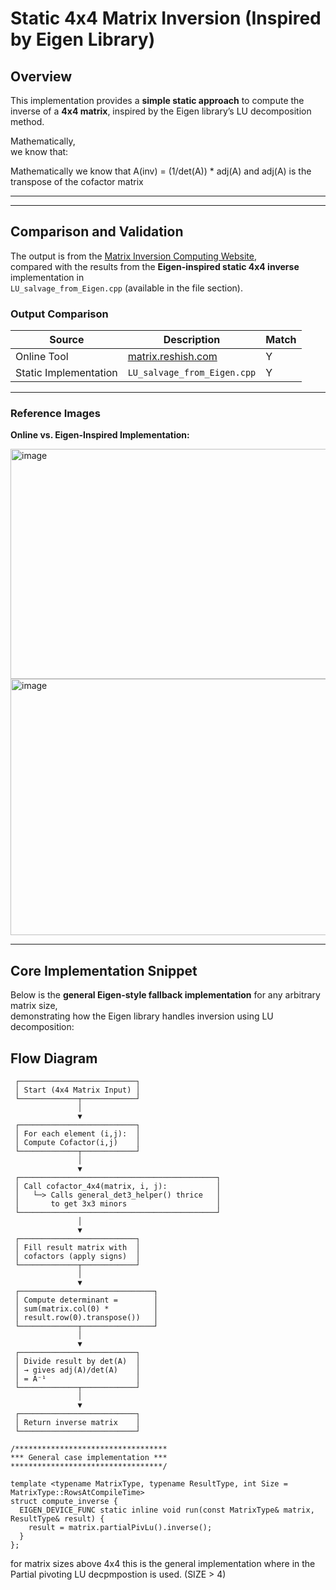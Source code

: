 # Static 4x4 Matrix Inversion (Inspired by Eigen Library)

## Overview

This implementation provides a **simple static approach** to compute the inverse of a **4x4 matrix**, inspired by the Eigen library’s LU decomposition method.

Mathematically,  
we know that:

Mathematically we know that A(inv) = (1/det(A)) * adj(A) 
and 
adj(A) is the transpose of the cofactor matrix

---

---

## Comparison and Validation

The output is from the [Matrix Inversion Computing Website](https://matrix.reshish.com/inverse-matrix/),  
compared with the results from the **Eigen-inspired static 4x4 inverse** implementation in  
`LU_salvage_from_Eigen.cpp` (available in the file section).

### Output Comparison

| Source | Description | Match |
|---------|-------------|-------|
| Online Tool | [matrix.reshish.com](https://matrix.reshish.com/inverse-matrix/) | Y |
| Static Implementation | `LU_salvage_from_Eigen.cpp` | Y |

---

### Reference Images

**Online vs. Eigen-Inspired Implementation:**

<img width="889" height="368" alt="image" src="https://github.com/user-attachments/assets/1132ea88-9587-4a58-a471-6f78c5e12140" />

<img width="1525" height="410" alt="image" src="https://github.com/user-attachments/assets/6665e9aa-df68-4e50-bcfc-e07d32368bab" />

---

## Core Implementation Snippet

Below is the **general Eigen-style fallback implementation** for any arbitrary matrix size,  
demonstrating how the Eigen library handles inversion using LU decomposition:



## Flow Diagram
````
 ┌──────────────────────────┐
 │ Start (4x4 Matrix Input) │
 └─────────────┬────────────┘
               │
               ▼
 ┌──────────────────────────┐
 │ For each element (i,j):  │
 │ Compute Cofactor(i,j)    │
 └─────────────┬────────────┘
               │
               ▼
 ┌────────────────────────────────────────────┐
 │ Call cofactor_4x4(matrix, i, j):           │
 │   └─> Calls general_det3_helper() thrice   │
 │       to get 3x3 minors                    │
 └────────────────────────────────────────────┘
               │
               ▼
 ┌──────────────────────────┐
 │ Fill result matrix with  │
 │ cofactors (apply signs)  │
 └─────────────┬────────────┘
               │
               ▼
 ┌──────────────────────────────┐
 │ Compute determinant =        │
 │ sum(matrix.col(0) *          │
 │ result.row(0).transpose())   │
 └─────────────┬────────────────┘
               │
               ▼
 ┌──────────────────────────┐
 │ Divide result by det(A)  │
 │ → gives adj(A)/det(A)    │
 │ = A⁻¹                    │
 └─────────────┬────────────┘
               │
               ▼
 ┌──────────────────────────┐
 │ Return inverse matrix    │
 └──────────────────────────┘

````
````
/**********************************
*** General case implementation ***
**********************************/

template <typename MatrixType, typename ResultType, int Size = MatrixType::RowsAtCompileTime>
struct compute_inverse {
  EIGEN_DEVICE_FUNC static inline void run(const MatrixType& matrix, ResultType& result) {
    result = matrix.partialPivLu().inverse();
  }
};
````
for matrix sizes above 4x4 this is the general implementation where in the Partial pivoting LU decpmpostion is used. (SIZE > 4)

